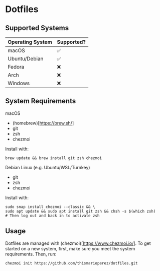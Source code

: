 # Dotfiles

## Supported Systems

| Operating System | Supported? |
| ---------------- | ---------- |
| macOS            | ✅         |
| Ubuntu/Debian    | ✅         |
| Fedora           | ❌         |
| Arch             | ❌         |
| Windows          | ❌         |

## System Requirements

macOS

-   (homebrew)[https://brew.sh/]
-   git
-   zsh
-   chezmoi

Install with:

```shell
brew update && brew install git zsh chezmoi
```

Debian Linux (e.g. Ubuntu/WSL/Turnkey)

-   git
-   zsh
-   chezmoi

Install with:

```shell
sudo snap install chezmoi --classic && \
sudo apt update && sudo apt install git zsh && chsh -s $(which zsh)
# Then log out and back in to activate zsh
```

## Usage

Dotfiles are managed with (chezmoi)[https://www.chezmoi.io/].
To get started on a new system, first, make sure you meet the system requirements. Then, run:

```
chezmoi init https://github.com/thismarioperez/dotfiles.git
```
